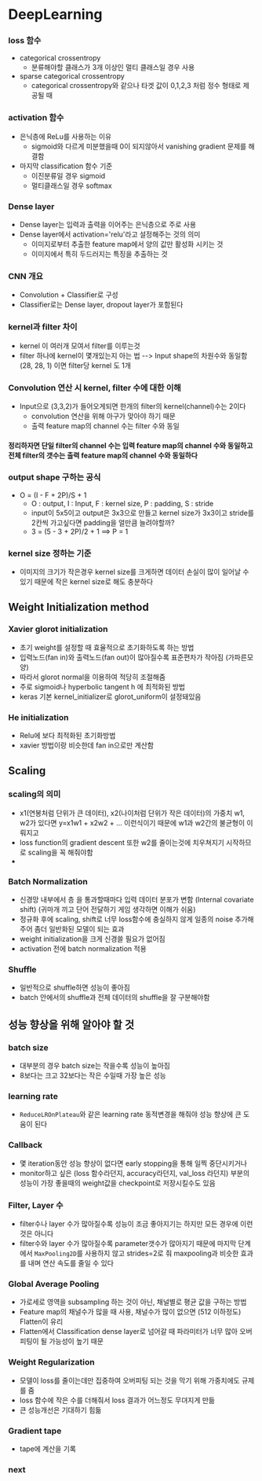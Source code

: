 # DeepLearning

### loss 함수
- categorical crossentropy
  - 분류해야할 클래스가 3개 이상인 멀티 클래스일 경우 사용
- sparse categorical crossentropy
  - categorical crossentropy와 같으나 타겟 값이 0,1,2,3 처럼 정수 형태로 제공될 때 

### activation 함수
- 은닉층에 ReLu를 사용하는 이유
  - sigmoid와 다르게 미분했을때 0이 되지않아서 vanishing gradient 문제를 해결함
- 마지막 classification 함수 기준
  - 이진분류일 경우 sigmoid
  - 멀티클래스일 경우 softmax

### Dense layer
- Dense layer는 입력과 출력을 이어주는 은닉층으로 주로 사용
- Dense layer에서 activation='relu'라고 설정해주는 것의 의미
  - 이미지로부터 추출한 feature map에서 양의 값만 활성화 시키는 것
  - 이미지에서 특히 두드러지는 특징을 추출하는 것 

### CNN 개요
- Convolution + Classifier로 구성
- Classifier로는 Dense layer, dropout layer가 포함된다

### kernel과 filter 차이
- kernel 이 여러개 모여서 filter를 이루는것
- filter 하나에 kernel이 몇개있는지 아는 법 --> Input shape의 차원수와 동일함 (28, 28, 1) 이면 filter당 kernel 도 1개

### Convolution 연산 시 kernel, filter 수에 대한 이해
- Input으로 (3,3,2)가 들어오게되면 한개의 filter의 kernel(channel)수는 2이다
  - convolution 연산을 위해 아구가 맞아야 하기 때문
  - 출력 feature map의 channel 수는 filter 수와 동일
#### 정리하자면 단일 filter의 channel 수는 입력 feature map의 channel 수와 동일하고 전체 filter의 갯수는 출력 feature map의 channel 수와 동일하다

### output shape 구하는 공식
- O = (I - F + 2P)/S + 1
  - O : output, I : Input, F : kernel size, P : padding, S : stride
  - input이 5x5이고 output은 3x3으로 만들고 kernel size가 3x3이고 stride를 2칸씩 가고싶다면 padding을 얼만큼 늘려야할까?
  - 3 = (5 - 3 + 2P)/2 + 1 ==> P = 1

### kernel size 정하는 기준
- 이미지의 크기가 작은경우 kernel size를 크게하면 데이터 손실이 많이 일어날 수 있기 때문에 작은 kernel size로 해도 충분하다

## Weight Initialization method

### Xavier glorot initialization
- 초기 weight를 설정할 때 효율적으로 초기화하도록 하는 방법
- 입력노드(fan in)와 출력노드(fan out)이 많아질수록 표준편차가 작아짐 (가파른모양)
- 따라서 glorot normal을 이용하여 적당히 조절해줌
- 주로 sigmoid나 hyperbolic tangent h 에 최적화된 방법
- keras 기본 kernel_initializer로 glorot_uniform이 설정돼있음

### He initialization
- Relu에 보다 최적화된 초기화방법
- xavier 방법이랑 비슷한데 fan in으로만 계산함

## Scaling

### scaling의 의미
- x1(연봉처럼 단위가 큰 데이터), x2(나이처럼 단위가 작은 데이터)의 가중치 w1, w2가 있다면 y=x1w1 + x2w2 + ... 이런식이기 때문에 w1과 w2간의 불균형이 이뤄지고
- loss function의 gradient descent 또한 w2를 줄이는것에 치우쳐지기 시작하므로 scaling을 꼭 해줘야함
- 
### Batch Normalization
- 신경망 내부에서 층 을 통과할때마다 입력 데이터 분포가 변함 (Internal covariate shift) (귀마개 끼고 단어 전달하기 게임 생각하면 이해가 쉬움)
- 정규화 후에 scaling, shift로 너무 loss함수에 충실하지 않게 일종의 noise 추가해주어 좀더 일반화된 모델이 되는 효과
- weight initialization을 크게 신경쓸 필요가 없어짐
- activation 전에 batch normalization 적용

### Shuffle
- 일반적으로 shuffle하면 성능이 좋아짐
- batch 안에서의 shuffle과 전체 데이터의 shuffle을 잘 구분해야함 

## 성능 향상을 위해 알아야 할 것

### batch size
- 대부분의 경우 batch size는 작을수록 성능이 높아짐
- 8보다는 크고 32보다는 작은 수일때 가장 높은 성능

### learning rate
- ```ReduceLROnPlateau```와 같은 learning rate 동적변경을 해줘야 성능 향상에 큰 도움이 된다

### Callback
- 몇 iteration동안 성능 향상이 없다면 early stopping을 통해 일찍 중단시키거나 
- monitor하고 싶은 (loss 함수라던지, accuracy라던지, val_loss 라던지) 부분의 성능이 가장 좋을때의 weight값을 checkpoint로 저장시킬수도 있음

### Filter, Layer 수
- filter수나 layer 수가 많아질수록 성능이 조금 좋아지기는 하지만 모든 경우에 이런 것은 아니다
- filter수와 layer 수가 많아질수록 parameter갯수가 많아지기 때문에 마지막 단계에서 ```MaxPooling2D```를 사용하지 않고 strides=2로 줘 maxpooling과 비슷한 효과를 내며 연산 속도를 줄일 수 있다

### Global Average Pooling
- 가로세로 영역을 subsampling 하는 것이 아닌, 채널별로 평균 값을 구하는 방법
- Feature map의 채널수가 많을 때 사용, 채널수가 많이 없으면 (512 이하정도) Flatten이 유리
 - Flatten에서 Classification dense layer로 넘어갈 때 파라미터가 너무 많아 오버피팅이 될 가능성이 높기 때문

### Weight Regularization
- 모델이 loss를 줄이는데만 집중하여 오버피팅 되는 것을 막기 위해 가중치에도 규제를 줌
- loss 함수에 작은 수를 더해줘서 loss 결과가 어느정도 무뎌지게 만듦
- 큰 성능개선은 기대하기 힘듦

### Gradient tape
- tape에  계산을 기록

### next
